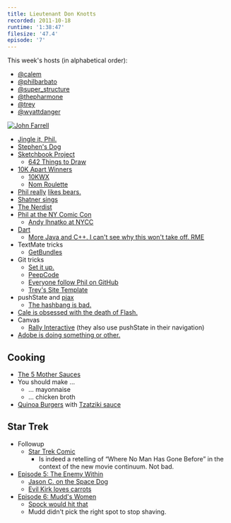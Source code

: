 ```yaml
---
title: Lieutenant Don Knotts
recorded: 2011-10-18
runtime: '1:38:47'
filesize: '47.4'
episode: '7'
---
```


This week's hosts (in alphabetical order):

- [@calem](https://twitter.com/calem)
- [@philbarbato](https://twitter.com/philbarbato)
- [@super_structure](https://twitter.com/super_structure)
- [@thepharmone](https://twitter.com/thepharmone)
- [@trey](https://twitter.com/trey)
- [@wyattdanger](https://twitter.com/wyattdanger)

[![John Farrell](https://treylabs-cdn.nyc3.digitaloceanspaces.com/jawgrind/Jawgrind-Episode-7.jpg)](http://en.memory-alpha.org/wiki/John_Farrell)

- [Jingle it, Phil.](http://philbarbato.tumblr.com/post/11579568269/i-decided-to-do-a-jingle-theme-song-intro-for-this)
- [Stephen's Dog](http://instagr.am/p/QQNKZ/)
- [Sketchbook Project](http://www.arthousecoop.com/projects/sketchbookproject)
    - [642 Things to Draw](http://instagr.am/p/Pg14z/)
- [10K Apart Winners](http://10k.aneventapart.com/)
    - [10KWX](http://midnightcheese.com/wx/)
    - [Nom Roulette](http://nomroulette.com/)
- [Phil really](http://philbarbato.tumblr.com/) [likes bears.](http://threesixtyfivebears.com/)
- [Shatner sings](http://en.wikipedia.org/wiki/Has_Been)
- [The Nerdist](http://www.nerdist.com/)
- [Phil at the NY Comic Con](http://nycc11.mapyourshow.com/5_0/sessions/sessiondetails.cfm?ScheduledSessionID=1BA8)
    - [Andy Ihnatko at NYCC](http://5by5.tv/ia/4-misinterpreted-as-creepy)
- [Dart](http://en.wikipedia.org/wiki/Dart_(programming_language))
    - [More Java and C++. I can't see why this won't take off. RME](https://mlkshk.com/p/88BZ)
- TextMate tricks
    - [GetBundles](http://solutions.trey.cc/2009/02/25/installing-getbundles-on-a-fresh-copy-of-textmate/)
- Git tricks
    - [Set it up.](http://solutions.trey.cc/2009/03/09/a-happy-git-environment-on-osx-leopard/)
    - [PeepCode](http://peepcode.com/products/git)
    - [Everyone follow Phil on GitHub](https://github.com/philbarbato)
    - [Trey's Site Template](https://github.com/trey/site-template)
- pushState and [pjax](http://pjax.heroku.com/)
    - [The hashbang is bad.](http://danwebb.net/2011/5/28/it-is-about-the-hashbangs)
- [Cale is obsessed with the death of Flash.](http://iswifter.net/)
- Canvas
    - [Rally Interactive](http://beta.rallyinteractive.com/) (they also use pushState in their navigation)
- [Adobe is doing something or other.](http://blogs.adobe.com/jnack/2011/10/css-shaders-hell-yeah.html)

## Cooking

- [The 5 Mother Sauces](http://luvintkandtj.hubpages.com/hub/The-Five-Mother-Sauces)
- You should make &hellip;
    - &hellip; mayonnaise
    - &hellip; chicken broth
- [Quinoa Burgers](http://eggandtoast.com/trey/card/223/) with [Tzatziki sauce](http://eggandtoast.com/trey/card/225/)

## Star Trek

- Followup
    - [Star Trek Comic](http://www.comixology.com/sku/JUL110308/Star-Trek-Ongoing-1)
        - Is indeed a retelling of “Where No Man Has Gone Before” in the context of the new movie continuum. Not bad.
- [Episode 5: The Enemy Within](http://en.wikipedia.org/wiki/The_Enemy_Within_(Star_Trek))
    - [Jason C. on the Space Dog](http://www.jasoncoleman.net/2011/10/18/space-dog/)
    - [Evil Kirk loves carrots](https://treylabs-cdn.nyc3.digitaloceanspaces.com/jawgrind/Star-Trek-Gifs/TOS/episode-5-carrot.gif)
- [Episode 6: Mudd's Women](http://en.wikipedia.org/wiki/Mudd%27s_Women)
    - [Spock would hit that](https://treylabs-cdn.nyc3.digitaloceanspaces.com/jawgrind/Star-Trek-Gifs/TOS/episode-6-spock-would-hit-that.gif)
    - Mudd didn't pick the right spot to stop shaving.
